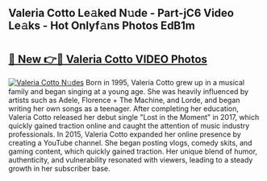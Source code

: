 ## Valeria Cotto Le𝚊ked N𝚞de - Part-jC6 Video Le𝚊ks - Hot Onlyf𝚊ns Photos EdB1m

# <h2><a href="http://ab4769.deff.icu/?id=Valeria+Cotto">🔗 New 👉🔴 Valeria Cotto VIDEO Photos</a></h2>

[![Valeria Cotto N𝚞des](https://i.imgur.com/rIISA9y.gif)](http://ab4769.deff.icu/?id=Valeria+Cotto)
Born in 1995, Valeria Cotto grew up in a musical family and began singing at a young age. She was heavily influenced by artists such as Adele, Florence + The Machine, and Lorde, and began writing her own songs as a teenager. After completing her education, Valeria Cotto released her debut single "Lost in the Moment" in 2017, which quickly gained traction online and caught the attention of music industry professionals. In 2015, Valeria Cotto expanded her online presence by creating a YouTube channel. She began posting vlogs, comedy skits, and gaming content, which quickly gained traction. Her unique blend of humor, authenticity, and vulnerability resonated with viewers, leading to a steady growth in her subscriber base.
